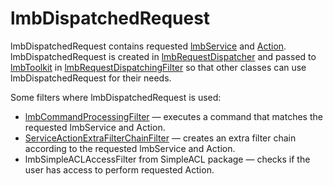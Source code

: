 # lmbDispatchedRequest
lmbDispatchedRequest contains requested [lmbService](./lmb_service.md) and [Action](./action.md). lmbDispatchedRequest is created in [lmbRequestDispatcher](./lmb_request_dispatcher.md) and passed to [lmbToolkit](./lmb_toolkit.md) in [lmbRequestDispatchingFilter](./lmb_request_dispatching_filter.md) so that other classes can use lmbDispatchedRequest for their needs.

Some filters where lmbDispatchedRequest is used:

* [lmbCommandProcessingFilter](./lmb_command_processing_filter.md) — executes a command that matches the requested lmbService and Action.
* [ServiceActionExtraFilterChainFilter](./service_action_extra_filter_chain_filter.md) — creates an extra filter chain according to the requested lmbService and Action.
* lmbSimpleACLAccessFilter from SimpleACL package — checks if the user has access to perform requested Action.
